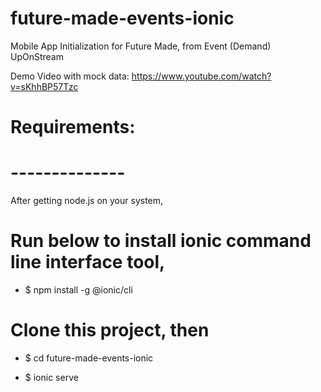 # future-made-events-ionic
Mobile App Initialization for Future Made, from Event (Demand) UpOnStream

Demo Video with mock data:
https://www.youtube.com/watch?v=sKhhBP57Tzc

# Requirements:
# --------------
After getting node.js on your system,

# Run below to install ionic command line interface tool, 

* $ npm install -g @ionic/cli

# Clone this project, then

* $ cd future-made-events-ionic

* $ ionic serve

